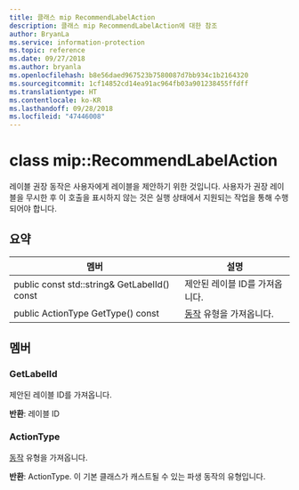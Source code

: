 ```yaml
---
title: 클래스 mip RecommendLabelAction
description: 클래스 mip RecommendLabelAction에 대한 참조
author: BryanLa
ms.service: information-protection
ms.topic: reference
ms.date: 09/27/2018
ms.author: bryanla
ms.openlocfilehash: b8e56daed967523b7580087d7bb934c1b2164320
ms.sourcegitcommit: 1cf14852cd14ea91ac964fb03a901238455ffdff
ms.translationtype: HT
ms.contentlocale: ko-KR
ms.lasthandoff: 09/28/2018
ms.locfileid: "47446008"
---
```

# <a name="class-miprecommendlabelaction"></a>class mip::RecommendLabelAction 
레이블 권장 동작은 사용자에게 레이블을 제안하기 위한 것입니다. 사용자가 권장 레이블을 무시한 후 이 호출을 표시하지 않는 것은 실행 상태에서 지원되는 작업을 통해 수행되어야 합니다.
  
## <a name="summary"></a>요약
 멤버                        | 설명                                
--------------------------------|---------------------------------------------
 public const std::string& GetLabelId() const  |  제안된 레이블 ID를 가져옵니다.
 public ActionType GetType() const  |  [동작](class_mip_action.md) 유형을 가져옵니다.
  
## <a name="members"></a>멤버
  
### <a name="getlabelid"></a>GetLabelId
제안된 레이블 ID를 가져옵니다.

  
**반환**: 레이블 ID
  
### <a name="actiontype"></a>ActionType
[동작](class_mip_action.md) 유형을 가져옵니다.

  
**반환**: ActionType. 이 기본 클래스가 캐스트될 수 있는 파생 동작의 유형입니다.